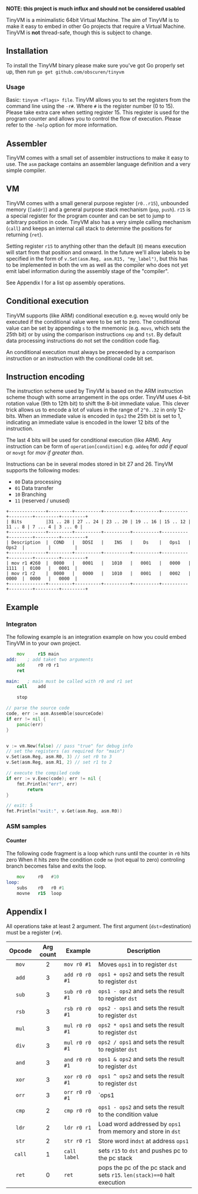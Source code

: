 **NOTE: this project is much influx and should not be considered usabled**

TinyVM is a minimalistic 64bit Virtual Machine. The aim of TinyVM is to make it easy to embed
in other Go projects that require a Virtual Machine. TinyVM is **not** thread-safe, though
this is subject to change.

## Installation

To install the TinyVM binary please make sure you've got Go properly set up, then run
`go get github.com/obscuren/tinyvm`

### Usage

Basic: `tinyvm <flags> file`. TinyVM allows you to set the registers from the command line using the
`-r#`. Where `#` is the register number (0 to 15). Please take extra care when setting register 15.
This register is used for the program counter and allows you to control the flow of execution. Please
refer to the `-help` option for more information.

## Assembler

TinyVM comes with a small set of assembler instructions to make it easy to use. The `asm` package
contains an assembler language definition and a very simple compiler.

## VM

TinyVM comes with a small general purpose register (`r0..r15`), unbounded memory (`[addr]`)
and a general purpose stack mechanism (`pop`, `push`). `r15` is a special register for the
program counter and can be set to jump to arbitrary position in code. TinyVM also has a very
simple calling mechanism (`call`) and keeps an internal call stack to determine the positions
for returning (`ret`).

Setting register `r15` to anything other than the default (`0`) means execution will start from
that position and onward. In the future we'll allow labels to be specified in the form of
`v.Set(asm.Reg, asm.R15, "my_label")`, but this has to be implemented in both the vm as well as
the compiler who does not yet emit label information during the assembly stage of the "compiler".

 See Appendix I for a list op assembly operations.

## Conditional execution

TinyVM supports (like ARM) conditional execution e.g. `moveq` would only be executed if the
conditional value were to be set to zero. The conditional value can be set by appending `s`
to the mnemonic (e.g. `movs`, which sets the 25th bit) or by using the comparison instructions
`cmp` and `tst`. By default data processing instructions do not set the condition code flag.

An conditional execution must always be preceeded by a comparison instruction or an instruction
with the conditional code bit set.

## Instruction encoding

The instruction scheme used by TinyVM is based on the ARM instruction scheme though with
some arrangement in the ops order. TinyVM uses 4-bit rotation value (9th to 12th bit) to
shift the 8-bit immediate value. This clever trick allows us to encode a lot of values in
the range of `2^0..32` in only 12-bits. When an immediate value is encoded in `Ops2` the
25th bit is set to 1, indicating an immediate value is encoded in the lower 12 bits of the
instruction.

The last 4 bits will be used for conditional execution (like ARM). Any instruction can be
form of `operation[condition]` e.g. `addeq` for *add if equal* or `movgt` for *mov if
greater than*.

Instructions can be in several modes stored in bit 27 and 26. TinyVM supports the following modes:

- `00` Data processing
- `01` Data transfer
- `10` Branching
- `11` (reserved / unused)

```
+--------------+---------+----------+----------+----------+----------+---------+---------+---------+
| Bits         |31 .. 28 | 27 .. 24 | 23 .. 20 | 19 .. 16 | 15 .. 12 | 11 .. 8 | 7 ... 4 | 3 ... 0 |
+--------------+---------+----------+----------+----------+----------+---------+---------+---------+
| Description  |  COND   |   DDSI   |    INS   |    Ds    |   Ops1   |   Ops2  |         |         |
+--------------+---------+----------+----------+----------+----------+---------+---------+---------+
| mov r1 #260  |  0000   |   0001   |   1010   |   0001   |   0000   |   1111  |  0100   |   0001  |
| mov r1 r2    |  0000   |   0000   |   1010   |   0001   |   0002   |   0000  |  0000   |   0000  |
+--------------+---------+----------+----------+----------+----------+---------+---------+---------+
```

## Example

### Integraton

The following example is an integration example on how you could embed TinyVM in to your
own project.

```asm
    mov     r15 main
add:    ; add taket two arguments
	add 	r0 r0 r1
	ret

main:   ; main must be called with r0 and r1 set
	call 	add

	stop

```

```go
// parse the source code
code, err := asm.Assemble(sourceCode)
if err != nil {
    panic(err)
}


v := vm.New(false) // pass "true" for debug info
// set the registers (as required for "main")
v.Set(asm.Reg, asm.R0, 3) // set r0 to 3
v.Set(asm.Reg, asm.R1, 2) // set r1 to 2

// execute the compiled code
if err := v.Exec(code); err != nil {
    fmt.Println("err", err)
        return
}

// exit: 5
fmt.Println("exit:", v.Get(asm.Reg, asm.R0))
```

### ASM samples

#### Counter

The following code fragment is a loop which runs until the counter in `r0` hits zero
When it hits zero the condition code `ne` (not equal to zero) controling branch becomes
false and exits the loop.

```asm
	mov     r0   #10
loop:
	subs	r0   r0 #1
	movne	r15  loop
```


## Appendix I

All operations take at least 2 argument. The first argument (`dst`=destination) must be a register (`r#`).

| Opcode | Arg count | Example        | Description |
|:------:|:---------:|----------------|-------------|
| `mov`  | 2         | `mov r0 #1`    | Moves `ops1` in to register `dst`
| `add`  | 3         | `add r0 r0 #1` | `ops1 + ops2` and sets the result to register `dst`
| `sub`  | 3         | `sub r0 r0 #1` | `ops1 - ops2` and sets the result to register `dst`
| `rsb`  | 3         | `rsb r0 r0 #1` | `ops2 - ops1` and sets the result to register `dst`
| `mul`  | 3         | `mul r0 r0 #1` | `ops2 * ops1` and sets the result to register `dst`
| `div`  | 3         | `mul r0 r0 #1` | `ops2 / ops1` and sets the result to register `dst`
| `and`  | 3         | `and r0 r0 #1` | `ops1 & ops2` and sets the result to register `dst`
| `xor`  | 3         | `xor r0 r0 #1` | `ops1 ^ ops2` and sets the result to register `dst`
| `orr`  | 3         | `orr r0 r0 #1` | `ops1 | ops2` and sets the result to register `dst`
| `cmp`  | 2         | `cmp r0 r0`    | `ops1 - ops2` and sets the result to the condition value
| `ldr`  | 2         | `ldr r0 r1`    | Load word addressed by `ops1` from memory and store in `dst`
| `str`  | 2         | `str r0 r1`    | Store word in`dst` at address `ops1`
| `call` | 1         | `call label`   | sets `r15` to `dst` and pushes pc to the pc stack
| `ret`  | 0         | `ret`          | pops the pc of the pc stack and sets `r15`. `len(stack)==0` halt execution

